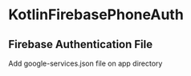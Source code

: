 # KotlinFirebasePhoneAuth

## Firebase Authentication File
Add google-services.json file on app directory
